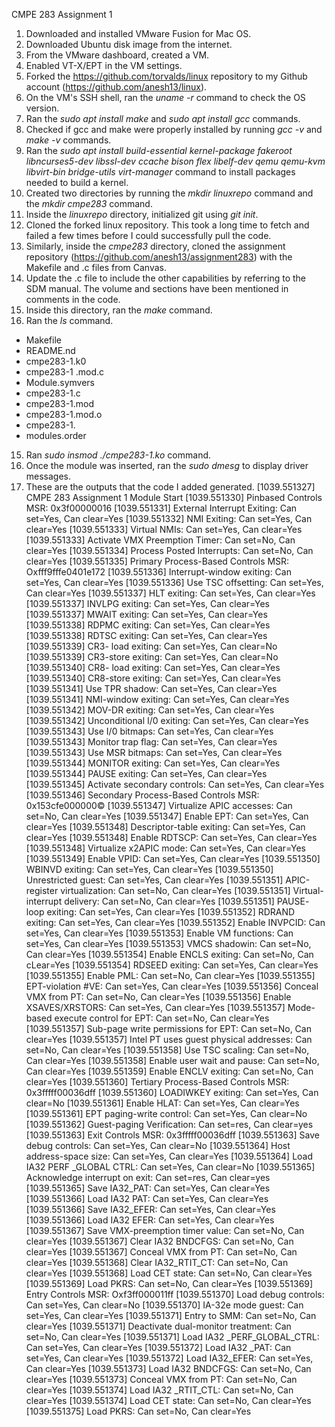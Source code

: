 CMPE 283
Assignment 1

1. Downloaded and installed VMware Fusion for Mac OS.
2. Downloaded Ubuntu disk image from the internet.
3. From the VMware dashboard, created a VM.
4. Enabled VT-X/EPT in the VM settings.
5. Forked the https://github.com/torvalds/linux repository to my Github account (https://github.com/anesh13/linux).
6. On the VM's SSH shell, ran the *uname -r* command to check the OS version.
7. Ran the *sudo apt install make* and *sudo apt install gcc* commands.
8. Checked if gcc and make were properly installed by running *gcc -v* and *make -v* commands.
9. Ran the *sudo apt install build-essential kernel-package fakeroot libncurses5-dev libssl-dev ccache bison flex libelf-dev qemu qemu-kvm libvirt-bin  bridge-utils  virt-manager* command to install packages needed to build a kernel.
10. Created two directories by running the *mkdir linuxrepo* command and the *mkdir cmpe283* command.
10. Inside the *linuxrepo* directory, initialized git using *git init*.
11. Cloned the forked linux repository. This took a long time to fetch and failed a few times before I could successfully pull the code.
12. Similarly, inside the *cmpe283* directory, cloned the assignment repository (https://github.com/anesh13/assignment283) with the Makefile and .c files from Canvas.
14. Update the .c file to include the other capabilities by referring to the SDM manual. The volume and sections have been mentioned in comments in the code.
13. Inside this directory, ran the *make* command.
14. Ran the *ls* command.
  - Makefile
  - README.nd
  - cmpe283-1.k0
  - cmpe283-1 .mod.c
  - Module.symvers
  - cmpe283-1.c
  - cmpe283-1.mod
  - cmpe283-1.mod.o
  - cmpe283-1.
  - modules.order
15. Ran *sudo insmod ./cmpe283-1.ko* command.
16. Once the module was inserted, ran the *sudo dmesg* to display driver messages.
17. These are the outputs that the code I added generated.
[1039.551327] CMPE 283 Assignment 1 Module Start
[1039.551330] Pinbased Controls MSR: 0x3f00000016
[1039.551331] External Interrupt Exiting: Can set=Yes, Can clear=Yes
[1039.551332] NMI Exiting: Can set=Yes, Can clear=Yes
[1039.551333] Virtual NMIs: Can set=Yes, Can clear=Yes
[1039.551333] Activate VMX Preemption Timer: Can set=No, Can clear=Yes
[1039.551334] Process Posted Interrupts: Can set=No, Can clear=Yes
[1039.551335] Primary Process-Based Controls MSR: Oxfff9fffe0401e172
[1039.551336] Interrupt-window exiting: Can set=Yes, Can clear=Yes
[1039.551336] Use TSC offsetting: Can set=Yes, Can clear=Yes
[1039.551337] HLT exiting: Can set=Yes, Can clear=Yes
[1039.551337] INVLPG exiting: Can set=Yes, Can clear=Yes
[1039.551337] MWAIT exiting: Can set=Yes, Can clear=Yes
[1039.551338] RDPMC exiting: Can set=Yes, Can clear=Yes
[1039.551338] RDTSC exiting: Can set=Yes, Can clear=Yes
[1039.551339] CR3- load exiting: Can set=Yes, Can clear=No
[1039.551339] CR3-store exiting: Can set=Yes, Can clear=No
[1039.551340] CR8- load exiting: Can set=Yes, Can clear=Yes
[1039.551340] CR8-store exiting: Can set=Yes, Can clear=Yes
[1039.551341] Use TPR shadow: Can set=Yes, Can clear=Yes
[1039.551341] NMI-window exiting: Can set=Yes, Can clear=Yes
[1039.551342] MOV-DR exiting: Can set=Yes, Can clear=Yes
[1039.551342] Unconditional I/0 exiting: Can set=Yes, Can clear=Yes
[1039.551343] Use I/0 bitmaps: Can set=Yes, Can clear=Yes
[1039.551343] Monitor trap flag: Can set=Yes, Can clear=Yes
[1039.551343] Use MSR bitmaps: Can set=Yes, Can clear=Yes
[1039.551344] MONITOR exiting: Can set=Yes, Can clear=Yes
[1039.551344] PAUSE exiting: Can set=Yes, Can clear=Yes
[1039.551345] Activate secondary controls: Can set=Yes, Can clear=Yes
[1039.551346] Secondary Process-Based Controls MSR: 0x153cfe000000©
[1039.551347] Virtualize APIC accesses: Can set=No, Can clear=Yes
[1039.551347] Enable EPT: Can set=Yes, Can clear=Yes
[1039.551348] Descriptor-table exiting: Can set=Yes, Can clear=Yes
[1039.551348] Enable RDTSCP: Can set=Yes, Can clear=Yes
[1039.551348] Virtualize x2APIC mode: Can set=Yes, Can clear=Yes
[1039.551349] Enable VPID: Can set=Yes, Can clear=Yes
[1039.551350] WBINVD exiting: Can set=Yes, Can clear=Yes
[1039.551350] Unrestricted guest: Can set=Yes, Can clear=Yes
[1039.551351] APIC-register virtualization: Can set=No, Can clear=Yes
[1039.551351] Virtual-interrupt delivery: Can set=No, Can clear=Yes
[1039.551351] PAUSE- loop exiting: Can set=Yes, Can clear=Yes
[1039.551352] RDRAND exiting: Can set=Yes, Can clear=Yes
[1039.551352] Enable INVPCID: Can set=Yes, Can clear=Yes
[1039.551353] Enable VM functions: Can set=Yes, Can clear=Yes
[1039.551353] VMCS shadowin: Can set=No, Can clear=Yes
[1039.551354] Enable ENCLS exiting: Can set=No, Can cLear=Yes
[1039.551354] RDSEED exiting: Can set=Yes, Can clear=Yes
[1039.551355] Enable PML: Can set=No, Can clear=Yes
[1039.551355] EPT-violation #VE: Can set=Yes, Can clear=Yes
[1039.551356] Conceal VMX from PT: Can set=No, Can clear=Yes
[1039.551356] Enable XSAVES/XRSTORS: Can set=Yes, Can clear=Yes
[1039.551357] Mode-based execute control for EPT: Can set=No, Can clear=Yes
[1039.551357] Sub-page write permissions for EPT: Can set=No, Can clear=Yes
[1039.551357] Intel PT uses guest physical addresses: Can set=No, Can clear=Yes
[1039.551358] Use TSC scaling: Can set=No, Can clear=Yes
[1039.551358] Enable user wait and pause: Can set=No, Can clear=Yes
[1039.551359] Enable ENCLV exiting: Can set=No, Can clear=Yes
[1039.551360] Tertiary Process-Based Controls MSR: 0x3fffff00036dff
[1039.551360] LOADIWKEY exiting: Can set=Yes, Can clear=No
[1039.551361] Enable HLAT: Can set=Yes, Can clear=Yes
[1039.551361] EPT paging-write control: Can set=Yes, Can clear=No
[1039.551362] Guest-paging Verification: Can set=res, Can clear=yes
[1039.551363] Exit Controls MSR: 0x3fffff00036dff
[1039.551363] Save debug controls: Can set=Yes, Can clear=No
[1039.551364] Host address-space size: Can set=Yes, Can clear=Yes
[1039.551364] Load IA32 PERF _GLOBAL CTRL: Can set=Yes, Can clear=No
[1039.551365] Acknowledge interrupt on exit: Can set=res, Can clear=yes
[1039.551365] Save IA32_PAT: Can set=Yes, Can clear=Yes
[1039.551366] Load IA32 PAT: Can set=Yes, Can clear=Yes
[1039.551366] Save IA32_EFER: Can set=Yes, Can clear=Yes
[1039.551366] Load IA32 EFER: Can set=Yes, Can clear=Yes
[1039.551367] Save VMX-preemption timer value: Can set=No, Can clear=Yes
[1039.551367] Clear IA32 BNDCFGS: Can set=No, Can clear=Yes
[1039.551367] Conceal VMX from PT: Can set=No, Can clear=Yes
[1039.551368] Clear IA32_RTIT_CT: Can set=No, Can clear=Yes
[1039.551368] Load CET state: Can set=No, Can clear=Yes
[1039.551369] Load PKRS: Can set=No, Can clear=Yes
[1039.551369] Entry Controls MSR: Oxf3ff000011ff
[1039.551370] Load debug controls: Can set=Yes, Can clear=No
[1039.551370] IA-32e mode guest: Can set=Yes, Can clear=Yes
[1039.551371] Entry to SMM: Can set=No, Can clear=Yes
[1039.551371] Deactivate dual-monitor treatment: Can set=No, Can clear=Yes
[1039.551371] Load IA32 _PERF_GLOBAL_CTRL: Can set=Yes, Can clear=Yes
[1039.551372] Load IA32 _PAT: Can set=Yes, Can clear=Yes
[1039.551372] Load IA32_EFER: Can set=Yes, Can clear=Yes
[1039.551373] Load IA32 BNDCFGS: Can set=No, Can clear=Yes
[1039.551373] Conceal VMX from PT: Can set=No, Can clear=Yes
[1039.551374] Load IA32 _RTIT_CTL: Can set=No, Can clear=Yes
[1039.551374] Load CET state: Can set=No, Can clear=Yes
[1039.551375] Load PKRS: Can set=No, Can clear=Yes
